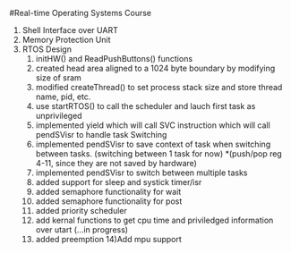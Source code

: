 #Real-time Operating Systems Course
1. Shell Interface over UART
2. Memory Protection Unit 
3. RTOS Design
	1) initHW() and ReadPushButtons() functions
	2) created head area aligned to a 1024 byte boundary by modifying size of sram
	3) modified createThread() to set process stack size and store thread name, pid, etc.
	4) use startRTOS() to call the scheduler and lauch first task as unprivileged
	5) implemented yield which will call SVC instruction which will call pendSVisr to handle task Switching
	6) implemented pendSVisr to save context of task when switching between tasks. (switching between 1 task for now)
			*(push/pop reg 4-11, since they are not saved by hardware)
	7) implemented pendSVisr to switch between multiple tasks
	8) added support for sleep and systick timer/isr
	9) added semaphore functionality for  wait
	10) added semaphore functionality for post
	11) added priority scheduler 
	12) add kernal functions to get cpu time and priviledged information over utart (...in progress)
	13) added preemption
	14)Add mpu support
